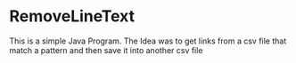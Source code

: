 # RemoveLineText
This is a simple Java Program. The Idea was to get links from a csv file that match a pattern and then save it into another csv file
